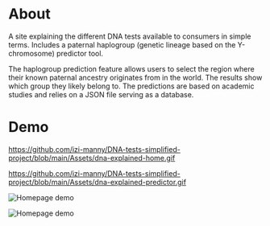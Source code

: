 # About
A site explaining the different DNA tests available to consumers in simple terms. Includes a paternal haplogroup (genetic lineage based on the Y-chromosome) predictor tool. 

The haplogroup prediction feature allows users to select the region where their known paternal ancestry originates from in the world. The results show which group they likely belong to. The predictions are based on academic studies and relies on a JSON file serving as a database.


# Demo
https://github.com/izi-manny/DNA-tests-simplified-project/blob/main/Assets/dna-explained-home.gif

https://github.com/izi-manny/DNA-tests-simplified-project/blob/main/Assets/dna-explained-predictor.gif

![Homepage demo](https://github.com/izi-manny/DNA-tests-simplified-project/blob/main/Assets/dna-explained-home.gif)

![Homepage demo](dna-simplified-homepage)
